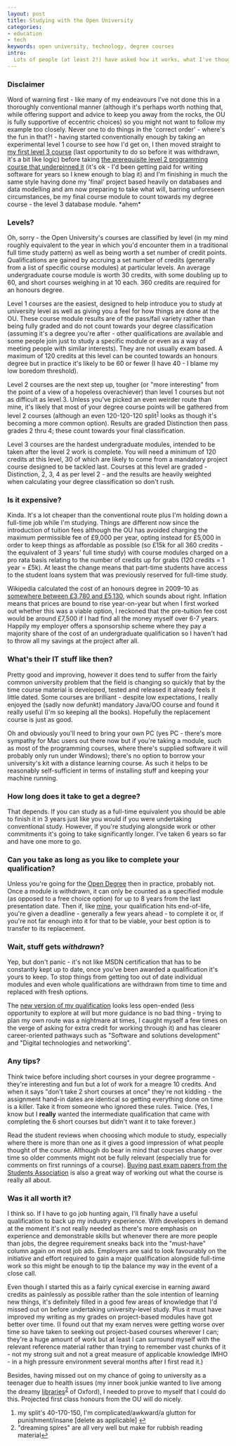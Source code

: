 ```yaml
---
layout: post
title: Studying with the Open University
categories: 
- education
- tech
keywords: open university, technology, degree courses
intro:
  Lots of people (at least 2!) have asked how it works, what I've thought of it, how much it's cost (although this obviously is a moving target and presents a very different picture since the introduction of tuition fees) and how I've found it for IT so I thought I'd gather my thoughts here.
---
```


### Disclaimer
Word of warning first - like many of my endeavours I've not done this in a thoroughly conventional manner (although it's perhaps worth nothing that, while offering support and advice to keep you away from the rocks, the OU is fully supportive of eccentric choices) so you might not want to follow my example too closely. Never one to do things in the 'correct order' - where's the fun in that?! - having started conventionally enough by taking an experimental level 1 course to see how I'd get on, I then moved straight to [my first level 3 course](http://web.archive.org/web/20060719020346/http://www3.open.ac.uk/courses/bin/p12.dll?C01M360) (last opportunity to do so before it was withdrawn, it's a bit like logic) before taking [the prerequisite level 2 programming course that underpinned it](http://web.archive.org/web/20060821083726/http://www3.open.ac.uk/courses/bin/p12.dll?C01M255) (it's ok - I'd been getting paid for writing software for years so I knew enough to blag it) and I'm finishing in much the same style having done my 'final' project based heavily on databases and data modelling and am now preparing to take what will, barring unforeseen circumstances, be my final course module to count towards my degree course - the level 3 database module. \*ahem\*

### Levels?

Oh, sorry - the Open University's courses are classified by level (in my mind roughly equivalent to the year in which you'd encounter them in a traditional full time study pattern) as well as being worth a set number of credit points. Qualifications are gained by accruing a set number of credits (generally from a list of specific course modules) at particular levels. An average undergraduate course module is worth 30 credits, with some doubling up to 60, and short courses weighing in at 10 each. 360 credits are required for an honours degree.

Level 1 courses are the easiest, designed to help introduce you to study at university level as well as giving you a feel for how things are done at the OU. These course module results are of the pass/fail variety rather than being fully graded and do not count towards your degree classification (assuming it's a degree you're after - other qualifications are available and some people join just to study a specific module or even as a way of meeting people with similar interests). They are not usually exam based. A maximum of 120 credits at this level can be counted towards an honours degree but in practice it's likely to be 60 or fewer (I have 40 - I blame my low boredom threshold).

Level 2 courses are the next step up, tougher (or "more interesting" from the point of a view of a hopeless overachiever) than level 1 courses but not as difficult as level 3. Unless you've picked an even weirder route than mine, it's likely that most of your degree course points will be gathered from level 2 courses (although an even 120-120-120 split<sup id="cite_ref-1"><a href="#cite-1">1</a></sup> looks as though it's becoming a more common option). Results are graded Distinction then pass grades 2 thru 4; these count towards your final classification.

Level 3 courses are the hardest undergraduate modules, intended to be taken after the level 2 work is complete. You will need a minimum of 120 credits at this level, 30 of which are likely to come from a mandatory project course designed to be tackled last. Courses at this level are graded - Distinction, 2, 3, 4 as per level 2 - and the results are heavily weighted when calculating your degree classification so don't rush.

### Is it expensive?

Kinda. It's a lot cheaper than the conventional route plus I'm holding down a full-time job while I'm studying. Things are different now since the introduction of tuition fees although the OU has avoided charging the maximum permissible fee of £9,000 per year, opting instead for £5,000 in order to keep things as affordable as possible (so £15k for all 360 credits - the equivalent of 3 years' full time study) with course modules charged on a pro rata basis relating to the number of credits up for grabs (120 credits = 1 year = £5k). At least the change means that part-time students have access to the student loans system that was previously reserved for full-time study.

Wikipedia calculated the cost of an honours degree in 2009-10 as [somewhere between £3,780 and £5,130](http://en.wikipedia.org/wiki/Open_university#Fees_and_financial_assistance), which sounds about right. Inflation means that prices are bound to rise year-on-year but when I first worked out whether this was a viable option, I reckoned that the pre-tuition fee cost would be around £7,500 if I had find all the money myself over 6-7 years. Happily my employer offers a sponsorship scheme where they pay a majority share of the cost of an undergraduate qualification so I haven't had to throw all my savings at the project after all.

### What's their IT stuff like then?

Pretty good and improving, however it does tend to suffer from the fairly common university problem that the field is changing so quickly that by the time course material is developed, tested and released it already feels it little dated. Some courses are brilliant - despite low expectations, I really enjoyed the (sadly now defunkt) mandatory Java/OO course and found it really useful (I'm so keeping all the books). Hopefully the replacement course is just as good.

Oh and obviously you'll need to bring your own PC (yes PC - there's more sympathy for Mac users out there now but if you're taking a module, such as most of the programming courses, where there's supplied software it will probably only run under Windows); there's no option to borrow your university's kit with a distance learning course. As such it helps to be reasonably self-sufficient in terms of installing stuff and keeping your machine running.

### How long does it take to get a degree?

That depends. If you can study as a full-time equivalent you should be able to finish it in 3 years just like you would if you were undertaking conventional study. However, if you're studying alongside work or other commitments it's going to take significantly longer. I've taken 6 years so far and have one more to go.

### Can you take as long as you like to complete your qualification?

Unless you're going for the [Open Degree](http://www3.open.ac.uk/study/undergraduate/qualification/qd.htm) then in practice, probably not. Once a module is withdrawn, it can only be counted as a specified module (as opposed to a free choice option) for up to 8 years from the last presentation date. Then if, like [mine](http://web.archive.org/web/20090604031208/http://www3.open.ac.uk/courses/bin/p12.dll?Q01B13), your qualification hits end-of-life, you're given a deadline - generally a few years ahead - to complete it or, if you're not far enough into it for that to be viable, your best option is to transfer to its replacement.

### Wait, stuff gets *withdrawn*?

Yep, but don't panic - it's not like MSDN certification that has to be constantly kept up to date, once you've been awarded a qualification it's yours to keep. To stop things from getting too out of date individual modules and even whole qualifications are withdrawn from time to time and replaced with fresh options.

The [new version of my qualification](http://www3.open.ac.uk/study/undergraduate/qualification/q62.htm) looks less open-ended (less opportunity to explore at will but more guidance is no bad thing - trying to plan my own route was a nightmare at times, I caught myself a few times on the verge of asking for extra credit for working through it) and has clearer career-oriented pathways such as "Software and solutions development" and "Digital technologies and networking".

### Any tips?

Think twice before including short courses in your degree programme - they're interesting and fun but a lot of work for a meagre 10 credits. And when it says "don't take 2 short courses at once" they're not kidding - the assignment hand-in dates are identical so getting everything done on time is a killer. Take it from someone who ignored these rules. Twice. (Yes, I know but I **really** wanted the intermediate qualification that came with completing the 6 short courses but didn't want it to take forever.)

Read the student reviews when choosing which module to study, especially where there is more than one as it gives a good impression of what people thought of the course. Although do bear in mind that courses change over time so older comments might not be fully relevant (especially true for comments on first runnings of a course). [Buying past exam papers from the Students Association](http://www.open.ac.uk/ousa/exam_papers.php) is also a great way of working out what the course is really all about.

### Was it all worth it?

I think so. If I have to go job hunting again, I'll finally have a useful qualification to back up my industry experience. With developers in demand at the moment it's not really needed as there's more emphasis on experience and demonstrable skills but whenever there are more people than jobs, the degree requirement sneaks back into the "must-have" column again on most job ads. Employers are said to look favourably on the initiative and effort required to gain a major qualification alongside full-time work so this might be enough to tip the balance my way in the event of a close call.

Even though I started this as a fairly cynical exercise in earning award credits as painlessly as possible rather than the sole intention of learning new things, it's definitely filled in a good few areas of knowledge that I'd missed out on before undertaking university-level study. Plus it must have improved my writing as my grades on project-based modules have got better over time. (I found out that my exam nerves were getting worse over time so have taken to seeking out project-based courses wherever I can; they're a huge amount of work but at least I can surround myself with the relevant reference material rather than trying to remember vast chunks of it - not my strong suit and not a great measure of applicable knowledge IMHO - in a high pressure environment several months after I first read it.)

Besides, having missed out on my chance of going to university as a teenager due to health issues (my inner book junkie wanted to live among the dreamy [libraries](http://www.ox.ac.uk/research/libraries/index.html)<sup id="cite_ref-2"><a href="#cite-2">2</a></sup> of Oxford), I needed to prove to myself that I could do this. Projected first class honours from the OU will do nicely.

<ol id="footnotes">
  <li id="cite-1">my split's 40-170-150, I'm complicated/awkward/a glutton for punishment/insane [delete as applicable] <a href="#cite_ref-1" class="return">&larrhk;</a></li>
	<li id="cite-2">"dreaming spires" are all very well but make for rubbish reading material<a href="#cite_ref-2" class="return">&larrhk;</a></li>
</ol>

